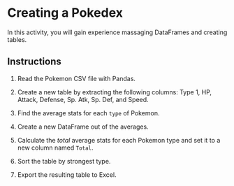 # Creating a Pokedex

In this activity, you will gain experience massaging DataFrames and creating tables.

## Instructions

1. Read the Pokemon CSV file with Pandas.

2. Create a new table by extracting the following columns: Type 1, HP, Attack, Defense, Sp. Atk, Sp. Def, and Speed.

3. Find the average stats for each `type` of Pokemon.

4. Create a new DataFrame out of the averages.

5. Calculate the _total_ average stats for each Pokemon type and set it to a new column named `Total`.

6. Sort the table by strongest type.

7. Export the resulting table to Excel.

